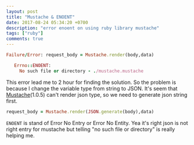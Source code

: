 ```yaml
---
layout: post
title: "Mustache & ENOENT"
date: 2017-08-24 05:34:20 +0700
description: "error enoent on using ruby library mustache"
tags: ["ruby"]
comments: true
---
```


```ruby
Failure/Error: request_body = Mustache.render(body,data)

   Errno::ENOENT:
     No such file or directory - ./mustache.mustache
```

This error lead me to 2 hour for finding the solution. So the problem is because I change the variable type from string to JSON. It's seem that [Mustache](https://github.com/mustache/mustache)(1.0.5) can't render json type, so we need to generate json string first.

```ruby
request_body = Mustache.render(JSON.generate(body),data)
```

`ENOENT` is stand of Error No Entry or Error No Entity. Yea it's right json is not right entry for mustache but telling "no such file or directory" is really helping me.

